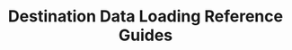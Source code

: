 ---
# -------------------------- #
#          PAGE INFO         #
# -------------------------- #

title: Destination Data Loading Reference Guides
permalink: /replication/loading/reference
redirect_from:
  - /replication/reference
  - /data-structure/loading-stitch-data-into-destinations
keywords: loading behavior, loading, how data is loaded, data structure
summary: "Every destination handles data differently. Learn about what your destination supports, what it doesn't, and how Stitch will load your data as a result."

key: "loading-reference"
type: "loading-reference"

layout: general
toc: false
feedback: false


# -------------------------- #
#           INTRO            #
# -------------------------- #

intro: |
  {% include misc/data-files.html %}

  {{ page.summary }}

  Each guide covers scenarios involving Primary Keys, data types, object names, schema changes, and destination changes.


# -------------------------- #
#          CONTENT           #
# -------------------------- #

sections:
  - title: "Select your destination"
    anchor: "select-destination"
    content: |
      {% assign data-loading-guides = site.replication | where:"content-type","loading-reference" | sort: "display_name" %}

      <ul class="tiles three-columns">
      {% for guide in data-loading-guides %}

      {% if guide.branded == true %}
        {% assign connection-type = guide.display_name | slugify %}
      {% else %}
        {% assign connection-type = guide.type %}
      {% endif %}
        <li>
          <a href="{{ guide.url | prepend: site.baseurl }}">
            <img src="{{ site.baseurl }}/images/destinations/icons/{{ connection-type }}.svg" alt="{{ guide.display_name }}">
          </a>
          <strong>{{ guide.display_name }}</strong><br>

          {% if guide.has-versions == true %}
            {% include shared/versioning/version-menu.html connection-type="destination" menu-type="category-page" item-name="guide" %}
          {% else %}
            <a href="{{ guide.url | prepend: site.baseurl }}">Loading Reference</a>      
          {% endif %}
        </li>
      {% endfor %}
      </ul>
---